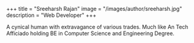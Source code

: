 +++
title = "Sreeharsh Rajan"
image = "/images/author/sreeharsh.jpg"
description = "Web Developer"
+++

A cynical human with extravagance of various trades. Much like An Tech Afficiado holding BE in Computer Science and Engineering Degree.